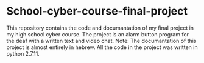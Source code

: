 # School-cyber-course-final-project
This repository contains the code and documantation of my final project in my high school cyber course.
The project is an alarm button program for the deaf with a written text and video chat.
Note: The documantation of this project is almost entirely in hebrew.
All the code in the project was written in python 2.7.11.
